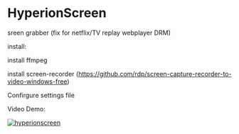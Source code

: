 # HyperionScreen
sreen grabber (fix for netflix/TV replay webplayer DRM)

install:

  install ffmpeg
  
  install screen-recorder (https://github.com/rdp/screen-capture-recorder-to-video-windows-free)
  
Confirgure settings file

Video Demo:


[![hyperionscreen](https://i.ytimg.com/vi_webp/di6ZOfJL1wI/mqdefault.webp)](https://www.youtube.com/watch?v=di6ZOfJL1wI)
